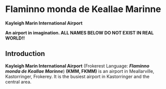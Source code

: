 # Flaminno monda de Keallae Marinne
**Kayleigh Marin International Airport**

**An airport in imagination. ALL NAMES BELOW DO NOT EXIST IN REAL WORLD!!**

## Introduction
**Kayleigh Marin International Airport** (Frokerest Language: **_Flaminno monda de Keallae Marinne_**) **(KMM, FKMM)** is an airport in Meallarville, Kastorringer, Frokerey. It is the busiest airport in Kastorringer and the central area. 
